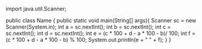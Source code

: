 import java.util.Scanner;

public class Name {
	public static void main(String[] args){
		Scanner sc = new Scanner(System.in);
		int a = sc.nextInt();
		int b = sc.nextInt();
		int c = sc.nextInt();
		int d = sc.nextInt();
		int e = (c * 100 + d - a * 100 - b)/ 100;
		int f = (c * 100 + d - a * 100 - b) % 100;
		System.out.println(e + " " + f);
	}
}

